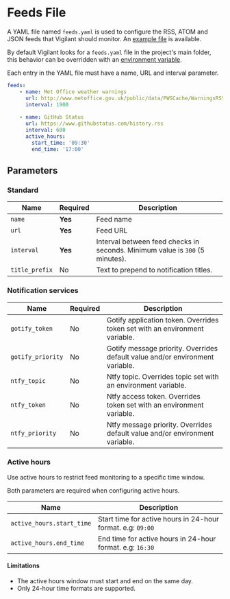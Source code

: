 # Feeds File

A YAML file named `feeds.yaml` is used to configure the RSS, ATOM and JSON feeds that Vigilant should monitor. An [example file](https://github.com/VerifiedJoseph/vigilant/blob/main/feeds.example.yaml) is available.

By default Vigilant looks for a `feeds.yaml` file in the project's main folder, this behavior can be overridden with an [environment variable](environment-variables.md#feeds-file).

Each entry in the YAML file must have a name, URL and interval parameter.

```YAML
feeds:
    - name: Met Office weather warnings
      url: http://www.metoffice.gov.uk/public/data/PWSCache/WarningsRSS/Region/UK
      interval: 1900
    
    - name: GitHub Status
      url: https://www.githubstatus.com/history.rss
      interval: 600
      active_hours:
        start_time: '09:30'
        end_time: '17:00'
```

## Parameters

### Standard

| Name              | Required | Description                                                                   |
| ----------------- | -------- | ----------------------------------------------------------------------------- |
| `name`            | **Yes**  | Feed name                                                                     |
| `url`             | **Yes**  | Feed URL                                                                      |
| `interval`        | **Yes**  | Interval between feed checks in seconds. Minimum value is `300` (5 minutes).  |
| `title_prefix`    | No       | Text to prepend to notification titles.                                       |

### Notification services

| Name              | Required | Description                                                                   |
| ----------------- | -------- | ----------------------------------------------------------------------------- |
| `gotify_token`    | No       | Gotify application token. Overrides token set with an environment variable.   |
| `gotify_priority` | No       | Gotify message priority. Overrides default value and/or environment variable. |
| `ntfy_topic`      | No       | Ntfy topic. Overrides topic set with an environment variable.                 |
| `ntfy_token`      | No       | Ntfy access token. Overrides token set with an environment variable.          |
| `ntfy_priority`   | No       | Ntfy message priority. Overrides default value and/or environment variable.   |

### Active hours

Use active hours to restrict feed monitoring to a specific time window.

Both parameters are required when configuring active hours.

| Name                     | Description                                                  |
| ------------------------ | ------------------------------------------------------------ |
| `active_hours.start_time`| Start time for active hours in 24-hour format. e.g: `09:00`  |
| `active_hours.end_time`  | End time for active hours in 24-hour format. e.g: `16:30`    |

#### Limitations

- The active hours window must start and end on the same day.
- Only 24-hour time formats are supported.
